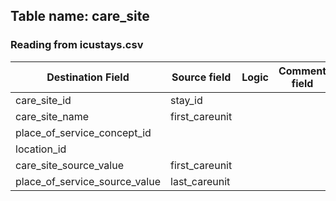 ## Table name: care_site

### Reading from icustays.csv

| Destination Field | Source field | Logic | Comment field |
| --- | --- | --- | --- |
| care_site_id | stay_id |  |  |
| care_site_name | first_careunit |  |  |
| place_of_service_concept_id |  |  |  |
| location_id |  |  |  |
| care_site_source_value | first_careunit |  |  |
| place_of_service_source_value | last_careunit |  |  |

